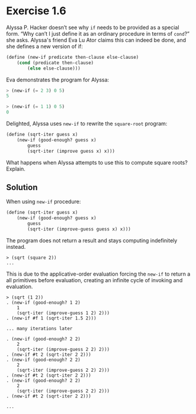 # Exercise 1.6

Alyssa P. Hacker doesn’t see why `if` needs to be provided as a special form. “Why can’t I just define it as an ordinary procedure in terms of `cond`?” she asks. Alyssa's friend Eva Lu Ator claims this can indeed be done, and she
defines a new version of if:

```scheme
(define (new-if predicate then-clause else-clause)
    (cond (predicate then-clause)
        (else else-clause)))
```

Eva demonstrates the program for Alyssa:

```scheme
> (new-if (= 2 3) 0 5)
5
```

```scheme
> (new-if (= 1 1) 0 5)
0
```

Delighted, Alyssa uses `new-if` to rewrite the `square-root` program:

```scheme
(define (sqrt-iter guess x)
    (new-if (good-enough? guess x)
        guess
        (sqrt-iter (improve guess x) x)))
```

What happens when Alyssa attempts to use this to compute
square roots? Explain.

## Solution

When using `new-if` procedure:

```scheme
(define (sqrt-iter guess x)
    (new-if (good-enough? guess x)
        guess
        (sqrt-iter (improve-guess guess x) x)))
```

The program does not return a result and stays computing indefinitely instead.

```
> (sqrt (square 2))
...
```

This is due to the applicative-order evaluation forcing the `new-if` to return a all primitives before evaluation, creating an infinite cycle of invoking and evaluation.

```
> (sqrt (1 2))
. (new-if (good-enough? 1 2)
    1
    (sqrt-iter (improve-guess 1 2) 2)))
. (new-if #f 1 (sqrt-iter 1.5 2)))

... many iterations later

. (new-if (good-enough? 2 2)
    2
    (sqrt-iter (improve-guess 2 2) 2)))
. (new-if #t 2 (sqrt-iter 2 2)))
. (new-if (good-enough? 2 2)
    2
    (sqrt-iter (improve-guess 2 2) 2)))
. (new-if #t 2 (sqrt-iter 2 2)))
. (new-if (good-enough? 2 2)
    2
    (sqrt-iter (improve-guess 2 2) 2)))
. (new-if #t 2 (sqrt-iter 2 2)))

...
```
